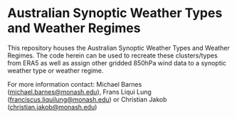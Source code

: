 # Australian Synoptic Weather Types and Weather Regimes

This repository houses the Australian Synoptic Weather Types and Weather Regimes. The code herein can be used to recreate these clusters/types from ERA5 as well as assign other gridded 850hPa wind data to a synoptic weather type or weather regime.  

For more information contact:
Michael Barnes (michael.barnes@monash.edu), Frans Liqui Lung (franciscus.liquilung@monash.edu) or Christian Jakob (christian.jakob@monash.edu)
